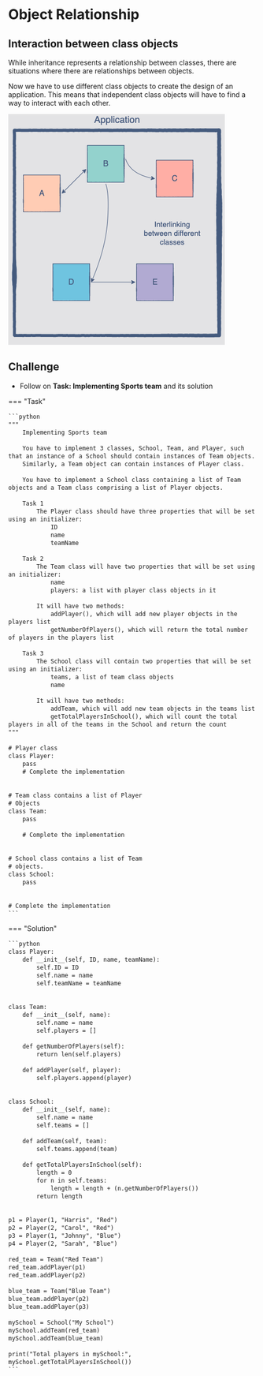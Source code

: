 # Object Relationship

## Interaction between class objects

While inheritance represents a relationship between classes, there are situations where there are relationships between objects.

Now we have to use different class objects to create the design of an application. This means that independent class objects will have to find a way to interact with each other.

![ilustration object relationship](../icons/object-relationship-ilustration.png)

## Challenge

- Follow on **Task: Implementing Sports team** and its solution

=== "Task"

    ```python
    """
        Implementing Sports team

        You have to implement 3 classes, School, Team, and Player, such that an instance of a School should contain instances of Team objects.
        Similarly, a Team object can contain instances of Player class.

        You have to implement a School class containing a list of Team objects and a Team class comprising a list of Player objects.

        Task 1
            The Player class should have three properties that will be set using an initializer:
                ID
                name
                teamName

        Task 2
            The Team class will have two properties that will be set using an initializer:
                name
                players: a list with player class objects in it

            It will have two methods:
                addPlayer(), which will add new player objects in the players list
                getNumberOfPlayers(), which will return the total number of players in the players list

        Task 3
            The School class will contain two properties that will be set using an initializer:
                teams, a list of team class objects
                name

            It will have two methods:
                addTeam, which will add new team objects in the teams list
                getTotalPlayersInSchool(), which will count the total players in all of the teams in the School and return the count
    """

    # Player class
    class Player:
        pass
        # Complete the implementation


    # Team class contains a list of Player
    # Objects
    class Team:
        pass

        # Complete the implementation


    # School class contains a list of Team
    # objects.
    class School:
        pass


    # Complete the implementation
    ```

=== "Solution"

    ```python
    class Player:
        def __init__(self, ID, name, teamName):
            self.ID = ID
            self.name = name
            self.teamName = teamName


    class Team:
        def __init__(self, name):
            self.name = name
            self.players = []

        def getNumberOfPlayers(self):
            return len(self.players)

        def addPlayer(self, player):
            self.players.append(player)


    class School:
        def __init__(self, name):
            self.name = name
            self.teams = []

        def addTeam(self, team):
            self.teams.append(team)

        def getTotalPlayersInSchool(self):
            length = 0
            for n in self.teams:
                length = length + (n.getNumberOfPlayers())
            return length


    p1 = Player(1, "Harris", "Red")
    p2 = Player(2, "Carol", "Red")
    p3 = Player(1, "Johnny", "Blue")
    p4 = Player(2, "Sarah", "Blue")

    red_team = Team("Red Team")
    red_team.addPlayer(p1)
    red_team.addPlayer(p2)

    blue_team = Team("Blue Team")
    blue_team.addPlayer(p2)
    blue_team.addPlayer(p3)

    mySchool = School("My School")
    mySchool.addTeam(red_team)
    mySchool.addTeam(blue_team)

    print("Total players in mySchool:", mySchool.getTotalPlayersInSchool())
    ```

